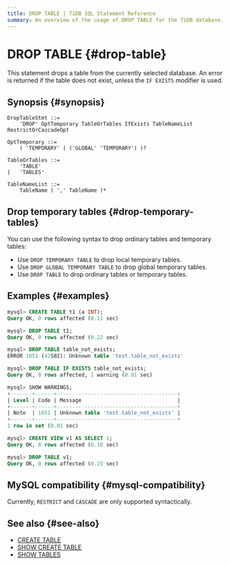 ```yaml
---
title: DROP TABLE | TiDB SQL Statement Reference
summary: An overview of the usage of DROP TABLE for the TiDB database.
---
```


# DROP TABLE {#drop-table}

This statement drops a table from the currently selected database. An error is returned if the table does not exist, unless the `IF EXISTS` modifier is used.

## Synopsis {#synopsis}

```ebnf+diagram
DropTableStmt ::=
    'DROP' OptTemporary TableOrTables IfExists TableNameList RestrictOrCascadeOpt

OptTemporary ::=
    ( 'TEMPORARY' | ('GLOBAL' 'TEMPORARY') )?

TableOrTables ::=
    'TABLE'
|   'TABLES'

TableNameList ::=
    TableName ( ',' TableName )*
```

## Drop temporary tables {#drop-temporary-tables}

You can use the following syntax to drop ordinary tables and temporary tables:

-   Use `DROP TEMPORARY TABLE` to drop local temporary tables.
-   Use `DROP GLOBAL TEMPORARY TABLE` to drop global temporary tables.
-   Use `DROP TABLE` to drop ordinary tables or temporary tables.

## Examples {#examples}

```sql
mysql> CREATE TABLE t1 (a INT);
Query OK, 0 rows affected (0.11 sec)

mysql> DROP TABLE t1;
Query OK, 0 rows affected (0.22 sec)

mysql> DROP TABLE table_not_exists;
ERROR 1051 (42S02): Unknown table 'test.table_not_exists'

mysql> DROP TABLE IF EXISTS table_not_exists;
Query OK, 0 rows affected, 1 warning (0.01 sec)

mysql> SHOW WARNINGS;
+-------+------+---------------------------------------+
| Level | Code | Message                               |
+-------+------+---------------------------------------+
| Note  | 1051 | Unknown table 'test.table_not_exists' |
+-------+------+---------------------------------------+
1 row in set (0.01 sec)

mysql> CREATE VIEW v1 AS SELECT 1;
Query OK, 0 rows affected (0.10 sec)

mysql> DROP TABLE v1;
Query OK, 0 rows affected (0.23 sec)
```

## MySQL compatibility {#mysql-compatibility}

Currently, `RESTRICT` and `CASCADE` are only supported syntactically.

## See also {#see-also}

-   [CREATE TABLE](/sql-statements/sql-statement-create-table.md)
-   [SHOW CREATE TABLE](/sql-statements/sql-statement-show-create-table.md)
-   [SHOW TABLES](/sql-statements/sql-statement-show-tables.md)

